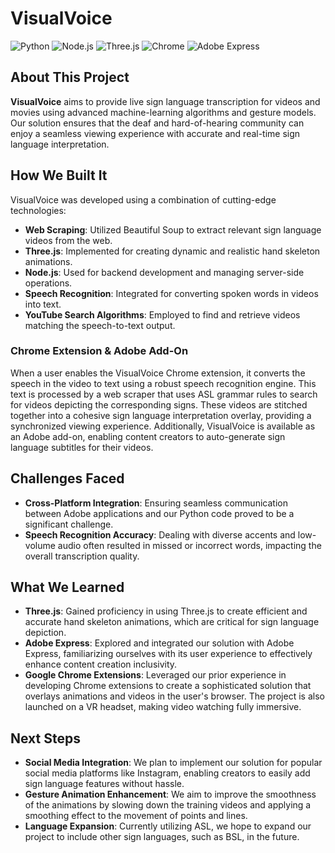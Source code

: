 # VisualVoice

![Python](https://img.shields.io/badge/Python-3.8%2B-blue)
![Node.js](https://img.shields.io/badge/Node.js-14%2B-green)
![Three.js](https://img.shields.io/badge/Three.js-0.126.0-lightgrey)
![Chrome](https://img.shields.io/badge/Chrome_Extension-v1.0-orange)
![Adobe Express](https://img.shields.io/badge/Adobe_Express-Integration-yellow)

## About This Project

**VisualVoice** aims to provide live sign language transcription for videos and movies using advanced machine-learning algorithms and gesture models. Our solution ensures that the deaf and hard-of-hearing community can enjoy a seamless viewing experience with accurate and real-time sign language interpretation.

## How We Built It

VisualVoice was developed using a combination of cutting-edge technologies:

- **Web Scraping**: Utilized Beautiful Soup to extract relevant sign language videos from the web.
- **Three.js**: Implemented for creating dynamic and realistic hand skeleton animations.
- **Node.js**: Used for backend development and managing server-side operations.
- **Speech Recognition**: Integrated for converting spoken words in videos into text.
- **YouTube Search Algorithms**: Employed to find and retrieve videos matching the speech-to-text output.

### Chrome Extension & Adobe Add-On

When a user enables the VisualVoice Chrome extension, it converts the speech in the video to text using a robust speech recognition engine. This text is processed by a web scraper that uses ASL grammar rules to search for videos depicting the corresponding signs. These videos are stitched together into a cohesive sign language interpretation overlay, providing a synchronized viewing experience. Additionally, VisualVoice is available as an Adobe add-on, enabling content creators to auto-generate sign language subtitles for their videos.

## Challenges Faced

- **Cross-Platform Integration**: Ensuring seamless communication between Adobe applications and our Python code proved to be a significant challenge.
- **Speech Recognition Accuracy**: Dealing with diverse accents and low-volume audio often resulted in missed or incorrect words, impacting the overall transcription quality.

## What We Learned

- **Three.js**: Gained proficiency in using Three.js to create efficient and accurate hand skeleton animations, which are critical for sign language depiction.
- **Adobe Express**: Explored and integrated our solution with Adobe Express, familiarizing ourselves with its user experience to effectively enhance content creation inclusivity.
- **Google Chrome Extensions**: Leveraged our prior experience in developing Chrome extensions to create a sophisticated solution that overlays animations and videos in the user's browser. The project is also launched on a VR headset, making video watching fully immersive.

## Next Steps

- **Social Media Integration**: We plan to implement our solution for popular social media platforms like Instagram, enabling creators to easily add sign language features without hassle.
- **Gesture Animation Enhancement**: We aim to improve the smoothness of the animations by slowing down the training videos and applying a smoothing effect to the movement of points and lines.
- **Language Expansion**: Currently utilizing ASL, we hope to expand our project to include other sign languages, such as BSL, in the future.
